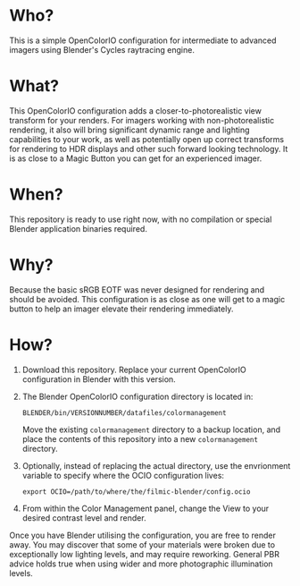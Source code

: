 Who?
====

This is a simple OpenColorIO configuration for intermediate to advanced imagers using Blender's Cycles raytracing engine.

What?
=====

This OpenColorIO configuration adds a closer-to-photorealistic view transform for your renders. For imagers working with non-photorealistic rendering, it also will bring significant dynamic range and lighting capabilities to your work, as well as potentially open up correct transforms for rendering to HDR displays and other such forward looking technology. It is as close to a Magic Button you can get for an experienced imager.

When?
=====

This repository is ready to use right now, with no compilation or special Blender application binaries required.

Why?
====

Because the basic sRGB EOTF was never designed for rendering and should be avoided. This configuration is as close as one will get to a magic button to help an imager elevate their rendering immediately.

How?
====

1. Download this repository. Replace your current OpenColorIO configuration in Blender with this version.
 1. The Blender OpenColorIO configuration directory is located in:

        BLENDER/bin/VERSIONNUMBER/datafiles/colormanagement

    Move the existing ````colormanagement```` directory to a backup location, and place the contents of
    this repository into a new ````colormanagement```` directory.
    
 1. Optionally, instead of replacing the actual directory, use the envrionment variable to specify where the OCIO configuration lives:

        export OCIO=/path/to/where/the/filmic-blender/config.ocio
1. From within the Color Management panel, change the View to your desired contrast level and render.

Once you have Blender utilising the configuration, you are free to render away. You may discover that some of your materials were broken due to exceptionally low lighting levels, and may require reworking. General PBR advice holds true when using wider and more photographic illumination levels.
